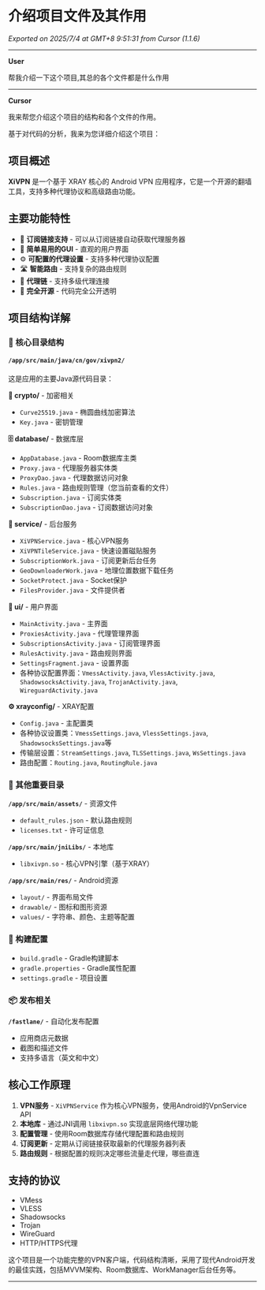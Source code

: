 # 介绍项目文件及其作用
_Exported on 2025/7/4 at GMT+8 9:51:31 from Cursor (1.1.6)_

---

**User**

帮我介绍一下这个项目,其总的各个文件都是什么作用

---

**Cursor**

我来帮您介绍这个项目的结构和各个文件的作用。

基于对代码的分析，我来为您详细介绍这个项目：

## 项目概述

**XiVPN** 是一个基于 XRAY 核心的 Android VPN 应用程序，它是一个开源的翻墙工具，支持多种代理协议和高级路由功能。

## 主要功能特性

- 🔗 **订阅链接支持** - 可以从订阅链接自动获取代理服务器
- 🎯 **简单易用的GUI** - 直观的用户界面
- ⚙️ **可配置的代理设置** - 支持多种代理协议配置
- 🛣️ **智能路由** - 支持复杂的路由规则
- 🔗 **代理链** - 支持多级代理连接
- 📱 **完全开源** - 代码完全公开透明

## 项目结构详解

### 📁 核心目录结构

#### `/app/src/main/java/cn/gov/xivpn2/`
这是应用的主要Java源代码目录：

**🔐 crypto/** - 加密相关
- `Curve25519.java` - 椭圆曲线加密算法
- `Key.java` - 密钥管理

**🗄️ database/** - 数据库层
- `AppDatabase.java` - Room数据库主类
- `Proxy.java` - 代理服务器实体类
- `ProxyDao.java` - 代理数据访问对象
- `Rules.java` - 路由规则管理（您当前查看的文件）
- `Subscription.java` - 订阅实体类
- `SubscriptionDao.java` - 订阅数据访问对象

**🔧 service/** - 后台服务
- `XiVPNService.java` - 核心VPN服务
- `XiVPNTileService.java` - 快速设置磁贴服务
- `SubscriptionWork.java` - 订阅更新后台任务
- `GeoDownloaderWork.java` - 地理位置数据下载任务
- `SocketProtect.java` - Socket保护
- `FilesProvider.java` - 文件提供者

**🎨 ui/** - 用户界面
- `MainActivity.java` - 主界面
- `ProxiesActivity.java` - 代理管理界面
- `SubscriptionsActivity.java` - 订阅管理界面
- `RulesActivity.java` - 路由规则界面
- `SettingsFragment.java` - 设置界面
- 各种协议配置界面：`VmessActivity.java`, `VlessActivity.java`, `ShadowsocksActivity.java`, `TrojanActivity.java`, `WireguardActivity.java`

**⚙️ xrayconfig/** - XRAY配置
- `Config.java` - 主配置类
- 各种协议设置类：`VmessSettings.java`, `VlessSettings.java`, `ShadowsocksSettings.java`等
- 传输层设置：`StreamSettings.java`, `TLSSettings.java`, `WsSettings.java`
- 路由配置：`Routing.java`, `RoutingRule.java`

### 📁 其他重要目录

**`/app/src/main/assets/`** - 资源文件
- `default_rules.json` - 默认路由规则
- `licenses.txt` - 许可证信息

**`/app/src/main/jniLibs/`** - 本地库
- `libxivpn.so` - 核心VPN引擎（基于XRAY）

**`/app/src/main/res/`** - Android资源
- `layout/` - 界面布局文件
- `drawable/` - 图标和图形资源
- `values/` - 字符串、颜色、主题等配置

### 🔧 构建配置

- `build.gradle` - Gradle构建脚本
- `gradle.properties` - Gradle属性配置
- `settings.gradle` - 项目设置

### 📦 发布相关

**`/fastlane/`** - 自动化发布配置
- 应用商店元数据
- 截图和描述文件
- 支持多语言（英文和中文）

## 核心工作原理

1. **VPN服务** - `XiVPNService` 作为核心VPN服务，使用Android的VpnService API
2. **本地库** - 通过JNI调用 `libxivpn.so` 实现底层网络代理功能
3. **配置管理** - 使用Room数据库存储代理配置和路由规则
4. **订阅更新** - 定期从订阅链接获取最新的代理服务器列表
5. **路由规则** - 根据配置的规则决定哪些流量走代理，哪些直连

## 支持的协议

- VMess
- VLESS  
- Shadowsocks
- Trojan
- WireGuard
- HTTP/HTTPS代理

这个项目是一个功能完整的VPN客户端，代码结构清晰，采用了现代Android开发的最佳实践，包括MVVM架构、Room数据库、WorkManager后台任务等。

---
